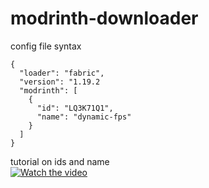 # modrinth-downloader


config file syntax
```
{
  "loader": "fabric",
  "version": "1.19.2
  "modrinth": [
    {
      "id": "LQ3K71Q1",
      "name": "dynamic-fps"
    }
  ]
}
```
tutorial on ids and name<br />
[![Watch the video](https://i.imgur.com/vKb2F1B.png)](https://files.catbox.moe/zmv9nz.mp4)
